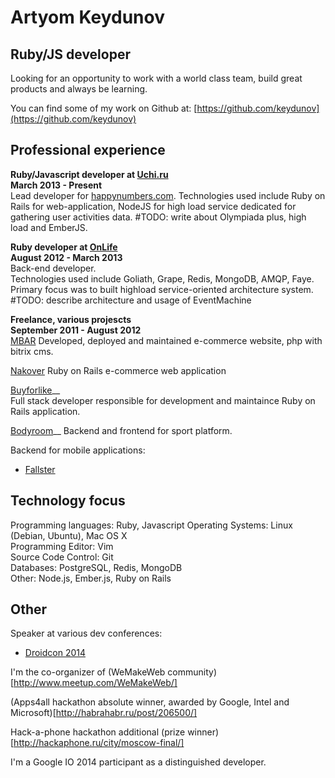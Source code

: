 Artyom Keydunov
===============

Ruby/JS developer
--------------

Looking for an opportunity to work with a world class team, build great products and always be learning.  

You can find some of my work on Github at: [https://github.com/keydunov](https://github.com/keydunov)      


Professional experience
----------------------

__Ruby/Javascript developer at [Uchi.ru](http://uchi.ru/)__  
__March 2013 - Present__   
Lead developer for [happynumbers.com](http://happynumbers.com/).
Technologies used include Ruby on Rails for web-application, 
NodeJS for high load service dedicated for gathering user activities data.
#TODO: write about Olympiada plus, high load and EmberJS.


__Ruby developer at [OnLife](http://onlifegroup.com/)__  
__August 2012 - March 2013__   
Back-end developer.   
Technologies used include Goliath, Grape, Redis, MongoDB, AMQP, Faye.
Primary focus was to built highload service-oriented architecture system.
#TODO: describe architecture and usage of EventMachine


__Freelance, various projescts__  
__September 2011 - August 2012__  
[MBAR](http://www.mbar.ru)
Developed, deployed and maintained e-commerce website, php with bitrix cms.

[Nakover](http://nakover.ru/)
Ruby on Rails e-commerce web application

[Buyforlike](http://www.buyforlike.com)__  
Full stack developer responsible for development and maintaince Ruby on Rails application.   

[Bodyroom](http://www.bodyroom.com)__
Backend and frontend for sport platform.

Backend for mobile applications:
  * [Fallster](https://itunes.apple.com/ru/app/fallster/id728374875?mt=8)


Technology focus
----------------
Programming languages: Ruby, Javascript
Operating Systems: Linux (Debian, Ubuntu), Mac OS X   
Programming Editor: Vim   
Source Code Control: Git   
Databases: PostgreSQL, Redis, MongoDB   
Other: Node.js, Ember.js, Ruby on Rails


Other
-----

Speaker at various dev conferences: 
  * [Droidcon 2014](http://ru.droidcon.com/2014/rapid-mobile-apps-development/)

I'm the co-organizer of (WeMakeWeb community)[http://www.meetup.com/WeMakeWeb/]

(Apps4all hackathon absolute winner, awarded by Google, Intel and Microsoft)[http://habrahabr.ru/post/206500/]

Hack-a-phone hackathon additional (prize winner)[http://hackaphone.ru/city/moscow-final/]

I'm a Google IO 2014 participant as a distinguished developer.
